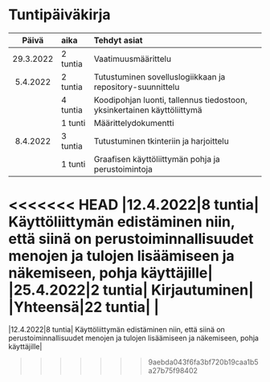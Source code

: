 # Tuntipäiväkirja

|Päivä    |aika    |Tehdyt asiat|
|:-------:|:-------|:-----|
|29.3.2022|2 tuntia| Vaatimuusmäärittelu|
|5.4.2022|2 tuntia|  Tutustuminen sovelluslogiikkaan ja repository-suunnittelu|
|        |4 tuntia|  Koodipohjan luonti, tallennus tiedostoon, yksinkertainen käyttöliittymä|
|        |1 tunti |  Määrittelydokumentti|
|8.4.2022|3 tuntia| Tutustuminen tkinteriin ja harjoittelu|
|        |1 tunti | Graafisen käyttöliittymän pohja ja perustoimintoja|
<<<<<<< HEAD
|12.4.2022|8 tuntia| Käyttöliittymän edistäminen niin, että siinä on perustoiminnallisuudet menojen ja tulojen lisäämiseen ja näkemiseen, pohja käyttäjille|
|25.4.2022|2 tuntia| Kirjautuminen|
|Yhteensä|22 tuntia| |
=======
|12.4.2022|8 tuntia| Käyttöliittymän edistäminen niin, että siinä on perustoiminnallisuudet menojen ja tulojen lisäämiseen ja näkemiseen, pohja käyttäjille|
>>>>>>> 9aebda043f6fa3bf720b19caa1b5a27b75f98402
